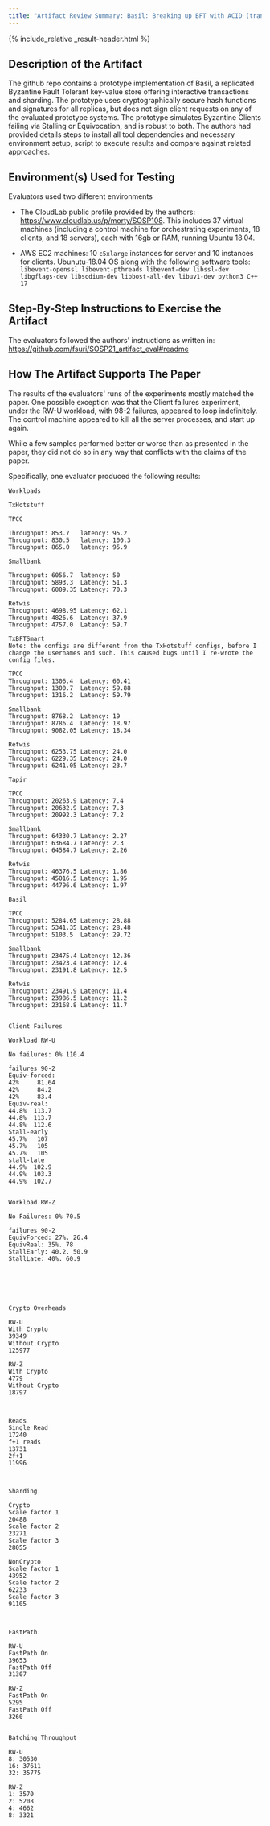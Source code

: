 ```yaml
---
title: "Artifact Review Summary: Basil: Breaking up BFT with ACID (transactions)"
---
```


{% include_relative _result-header.html %}

## Description of the Artifact

The github repo contains a prototype implementation of Basil, a replicated Byzantine Fault Tolerant key-value store offering interactive transactions and sharding. The prototype uses cryptographically secure hash functions and signatures for all replicas, but does not sign client requests on any of the evaluated prototype systems. The prototype simulates Byzantine Clients failing via Stalling or Equivocation, and is robust to both. The authors had provided details steps to install all tool dependencies and necessary environment setup, script to execute results and compare against related approaches.

## Environment(s) Used for Testing

Evaluators used two different environments

* The CloudLab public profile provided by the authors: <https://www.cloudlab.us/p/morty/SOSP108>.  This includes 37 virtual machines (including a control machine for orchestrating experiments, 18 clients, and 18 servers), each with 16gb or RAM, running Ubuntu 18.04.

* AWS EC2 machines: 10 `c5xlarge` instances for server and 10 instances for clients. Ubunutu-18.04 OS along with the following software tools: `libevent-openssl libevent-pthreads libevent-dev libssl-dev libgflags-dev libsodium-dev libbost-all-dev libuv1-dev python3 C++ 17`

## Step-By-Step Instructions to Exercise the Artifact

The evaluators followed the authors' instructions as written in: <https://github.com/fsuri/SOSP21_artifact_eval#readme>

## How The Artifact Supports The Paper

The results of the evaluators' runs of the experiments mostly matched the paper. One possible exception was that the Client failures experiment, under the RW-U workload, with 98-2 failures, appeared to loop indefinitely. The control machine appeared to kill all the server processes, and start up again. 

While a few samples performed better or worse than as presented in the paper, they did not do so in any way that conflicts with the claims of the paper. 

Specifically, one evaluator produced the following results:
```
Workloads

TxHotstuff

TPCC

Throughput: 853.7	latency: 95.2
Throughput: 830.5	latency: 100.3
Throughput: 865.0	latency: 95.9

Smallbank

Throughput: 6056.7	latency: 50
Throughput: 5893.3	Latency: 51.3
Throughput: 6009.35	Latency: 70.3

Retwis
Throughput: 4698.95	Latency: 62.1
Throughput: 4826.6	Latency: 37.9
Throughput: 4757.0	Latency: 59.7

TxBFTSmart
Note: the configs are different from the TxHotstuff configs, before I change the usernames and such. This caused bugs until I re-wrote the config files. 

TPCC
Throughput: 1306.4	Latency: 60.41
Throughput: 1300.7	Latency: 59.88
Throughput: 1316.2	Latency: 59.79

Smallbank
Throughput: 8768.2	Latency: 19
Throughput: 8786.4	Latency: 18.97
Throughput: 9082.05	Latency: 18.34

Retwis
Throughput: 6253.75	Latency: 24.0
Throughput: 6229.35	Latency: 24.0
Throughput: 6241.05	Latency: 23.7

Tapir

TPCC
Throughput: 20263.9	Latency: 7.4
Throughput: 20632.9	Latency: 7.3
Throughput: 20992.3	Latency: 7.2

Smallbank
Throughput: 64330.7	Latency: 2.27
Throughput: 63684.7	Latency: 2.3
Throughput: 64584.7	Latency: 2.26

Retwis
Throughput: 46376.5	Latency: 1.86
Throughput: 45016.5	Latency: 1.95
Throughput: 44796.6	Latency: 1.97

Basil

TPCC
Throughput: 5284.65	Latency: 28.88
Throughput: 5341.35	Latency: 28.48
Throughput: 5103.5	Latency: 29.72

Smallbank
Throughput: 23475.4	Latency: 12.36
Throughput: 23423.4	Latency: 12.4
Throughput: 23191.8	Latency: 12.5

Retwis
Throughput: 23491.9	Latency: 11.4
Throughput: 23986.5	Latency: 11.2
Throughput: 23168.8	Latency: 11.7


Client Failures

Workload RW-U

No failures: 0%	110.4

failures 90-2
Equiv-forced: 
42%     81.64
42%     84.2
42%     83.4
Equiv-real:
44.8%  113.7
44.8%  113.7
44.8%  112.6
Stall-early
45.7%   107
45.7%   105
45.7%   105
stall-late
44.9%  102.9
44.9%  103.3
44.9%  102.7


Workload RW-Z

No Failures: 0% 70.5

failures 90-2
EquivForced: 27%. 26.4
EquivReal: 35%. 78
StallEarly: 40.2. 50.9
StallLate: 40%. 60.9






Crypto Overheads

RW-U
With Crypto
39349
Without Crypto
125977

RW-Z
With Crypto
4779
Without Crypto
18797



Reads
Single Read
17240
f+1 reads
13731
2f+1
11996



Sharding

Crypto
Scale factor 1
20488
Scale factor 2
23271
Scale factor 3
28055

NonCrypto
Scale factor 1
43952
Scale factor 2
62233
Scale factor 3
91105



FastPath

RW-U
FastPath On
39653
FastPath Off
31307

RW-Z
FastPath On
5295
FastPath Off
3260


Batching Throughput

RW-U
8: 30530
16: 37611
32: 35775

RW-Z
1: 3570
2: 5208
4: 4662
8: 3321
```
